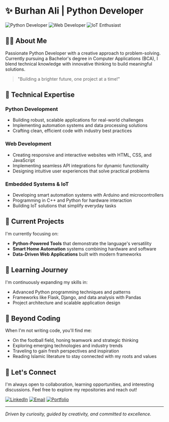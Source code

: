 # ✨ **Burhan Ali | Python Developer**

![Python Developer](https://img.shields.io/badge/Developer-Python-blue)
![Web Developer](https://img.shields.io/badge/Developer-Web-orange)
![IoT Enthusiast](https://img.shields.io/badge/Enthusiast-IoT-green)

## 👨‍💻 **About Me**

Passionate Python Developer with a creative approach to problem-solving. Currently pursuing a Bachelor's degree in Computer Applications (BCA), I blend technical knowledge with innovative thinking to build meaningful solutions.

> "Building a brighter future, one project at a time!"

## 🔧 **Technical Expertise**

### **Python Development**
- Building robust, scalable applications for real-world challenges
- Implementing automation systems and data processing solutions
- Crafting clean, efficient code with industry best practices

### **Web Development**
- Creating responsive and interactive websites with HTML, CSS, and JavaScript
- Implementing seamless API integrations for dynamic functionality
- Designing intuitive user experiences that solve practical problems

### **Embedded Systems & IoT**
- Developing smart automation systems with Arduino and microcontrollers
- Programming in C++ and Python for hardware interaction
- Building IoT solutions that simplify everyday tasks

## 🚀 **Current Projects**

I'm currently focusing on:

- **Python-Powered Tools** that demonstrate the language's versatility
- **Smart Home Automation** systems combining hardware and software
- **Data-Driven Web Applications** built with modern frameworks

## 🌱 **Learning Journey**

I'm continuously expanding my skills in:

- Advanced Python programming techniques and patterns
- Frameworks like Flask, Django, and data analysis with Pandas
- Project architecture and scalable application design

## 💫 **Beyond Coding**

When I'm not writing code, you'll find me:

- On the football field, honing teamwork and strategic thinking
- Exploring emerging technologies and industry trends
- Traveling to gain fresh perspectives and inspiration
- Reading Islamic literature to stay connected with my roots and values

## 🤝 **Let's Connect**

I'm always open to collaboration, learning opportunities, and interesting discussions. Feel free to explore my repositories and reach out!

[![LinkedIn](https://img.shields.io/badge/LinkedIn-Connect-blue)](https://linkedin.com/in/yourprofile)
[![Email](https://img.shields.io/badge/Email-Contact-red)](mailto:gamingcristy19@gmail.com)
[![Portfolio](https://img.shields.io/badge/Portfolio-Visit-green)](https://dmdset.netlify.app)

---

*Driven by curiosity, guided by creativity, and committed to excellence.*
